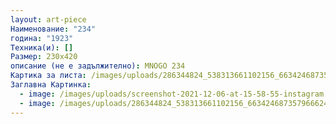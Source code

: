 ```yaml
---
layout: art-piece
Наименование: "234"
година: "1923"
Техника(и): []
Размер: 230x420
описание (не е задължително): MNOGO 234
Картика за листа: /images/uploads/286344824_538313661102156_6634246873579666241_n.jpg
Заглавна Картинка:
  - image: /images/uploads/screenshot-2021-12-06-at-15-58-55-instagram.png
  - image: /images/uploads/286344824_538313661102156_6634246873579666241_n.jpg
---
```

